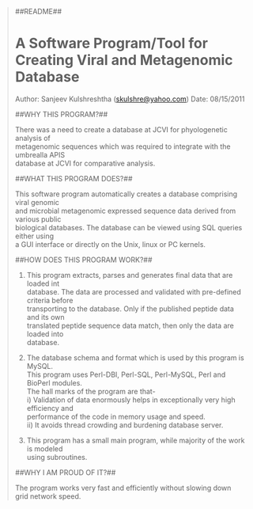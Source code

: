 >##README##
>
>A Software Program/Tool for Creating Viral and Metagenomic Database  
>=================================================================== 
>
>Author: Sanjeev Kulshreshtha (skulshre@yahoo.com)
>Date:   08/15/2011
>
>##WHY THIS PROGRAM?##
>
>There was a need to create a database at JCVI for phyologenetic analysis of  
>metagenomic sequences which was required to integrate with the umbrealla APIS  
>database at JCVI for comparative analysis.  
>  
>##WHAT THIS PROGRAM DOES?##
>
>This software program automatically creates a database comprising viral genomic  
>and microbial metagenomic expressed  sequence data derived from various public  
>biological databases.  The database can be viewed using SQL queries either using  
>a GUI interface or directly on the Unix, linux or PC kernels.  
>
>##HOW DOES THIS PROGRAM WORK?##
>
>1.  This program extracts, parses and generates final data that are loaded int  
>database.  The data are processed and validated with pre-defined criteria before  
>transporting to the database.  Only if the published peptide data and its own  
>translated peptide sequence data match, then only the data are loaded into  
>database.  
>
>2.  The database schema and format which is used by this program is MySQL.  
>This program uses Perl-DBI, Perl-SQL, Perl-MySQL, Perl and BioPerl modules.  
>The hall marks of the program are that-  
>   i)   Validation of data enormously helps in exceptionally very high efficiency and  
>performance of the code in memory usage and speed.  
>   ii)  It avoids thread crowding and burdening database server.  
>
>3.  This program has a small main program, while majority of the work is modeled  
>using subroutines.  
>
>##WHY I AM PROUD OF IT?##
>
>The program works very fast and efficiently without slowing down grid network speed.  
